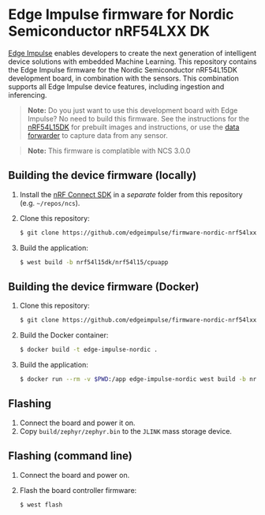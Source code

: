 # Edge Impulse firmware for Nordic Semiconductor nRF54LXX DK

[Edge Impulse](https://www.edgeimpulse.com) enables developers to create the next generation of intelligent device solutions with embedded Machine Learning. This repository contains the Edge Impulse firmware for the Nordic Semiconductor nRF54L15DK development board, in combination with the sensors. This combination supports all Edge Impulse device features, including ingestion and inferencing.

> **Note:** Do you just want to use this development board with Edge Impulse? No need to build this firmware. See the instructions for the [nRF54L15DK](https://docs.edgeimpulse.com/docs/development-platforms/officially-supported-mcu-targets/nordic-semi-nrf54Ll15-dk) for prebuilt images and instructions, or use the [data forwarder](https://docs.edgeimpulse.com/docs/tools/edge-impulse-cli/cli-data-forwarder) to capture data from any sensor.

> **Note:** This firmware is complatible with NCS 3.0.0

## Building the device firmware (locally)

1. Install the [nRF Connect SDK](https://docs.nordicsemi.com/bundle/ncs-3.0.0/page/nrf/getting_started/installing.html) in a *separate* folder from this repository (e.g. `~/repos/ncs`).

2. Clone this repository:

    ```bash
    $ git clone https://github.com/edgeimpulse/firmware-nordic-nrf54lxx
    ```

3. Build the application:

    ```bash
    $ west build -b nrf54l15dk/nrf54l15/cpuapp
    ```

## Building the device firmware (Docker)

1. Clone this repository:

    ```bash
    $ git clone https://github.com/edgeimpulse/firmware-nordic-nrf54lxx
    ```

2. Build the Docker container:

    ```bash
    $ docker build -t edge-impulse-nordic .
    ```

3. Build the application:

    ```bash
    $ docker run --rm -v $PWD:/app edge-impulse-nordic west build -b nrf54l15dk/nrf54l15/cpuapp

## Flashing

1. Connect the board and power it on.
2. Copy `build/zephyr/zephyr.bin` to the `JLINK` mass storage device.

## Flashing (command line)

1. Connect the board and power on.
2. Flash the board controller firmware:

    ```bash
    $ west flash
    ```
